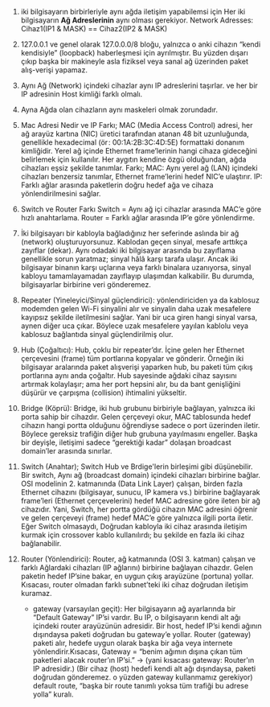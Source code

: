 
1. iki bilgisayarın birbirleriyle aynı ağda iletişim yapabilemsi için Her iki bilgisayarın **Ağ Adreslerinin** aynı olması gerekiyor.
Network Adresses: Cihaz1(IP1 & MASK) == Cihaz2(IP2 & MASK)

2. 127.0.0.1 ve genel olarak 127.0.0.0/8 bloğu, yalnızca o anki cihazın “kendi kendisiyle” (loopback) haberleşmesi için ayrılmıştır. Bu yüzden dışarı çıkıp başka bir makineyle asla fiziksel veya sanal ağ üzerinden paket alış-verişi yapamaz.

3. Aynı Ağ (Network) içindeki cihazlar aynı IP adreslerini taşırlar. ve her bir IP adresinin Host kimliği farklı olmalı.

4. Ayna Ağda olan cihazların aynı maskeleri olmak zorundadır.

4. Mac Adresi Nedir ve IP Farkı; MAC (Media Access Control) adresi, her ağ arayüz kartına (NIC) üretici tarafından atanan 48 bit uzunluğunda, genellikle hexadecimal (ör : 00:1A:2B:3C:4D:5E) formattaki donanım kimliğidir. Yerel ağ içinde Ethernet frame’lerinin hangi cihaza gideceğini belirlemek için kullanılır. Her aygıtın kendine özgü olduğundan, ağda cihazları eşsiz şekilde tanımlar. Farkı; MAC: Aynı yerel ağ (LAN) içindeki cihazları benzersiz tanımlar, Ethernet frame’lerini hedef NIC’e ulaştırır. IP: Farklı ağlar arasında paketlerin doğru hedef ağa ve cihaza yönlendirilmesini sağlar.

5. Switch ve Router Farkı
Switch = Aynı ağ içi cihazlar arasında MAC’e göre hızlı anahtarlama.
Router = Farklı ağlar arasında IP’e göre yönlendirme.


7. İki bilgisayarı bir kabloyla bağladığınız her seferinde aslında bir ağ (network) oluşturuyorsunuz. Kablodan geçen sinyal, mesafe arttıkça zayıflar (dekar). Aynı odadaki iki bilgisayar arasında bu zayıflama genellikle sorun yaratmaz; sinyal hâlâ karşı tarafa ulaşır. Ancak iki bilgisayar binanın karşı uçlarına veya farklı binalara uzanıyorsa, sinyal kabloyu tamamlayamadan zayıflayıp ulaşımdan kalkabilir. Bu durumda, bilgisayarlar birbirine veri gönderemez.


8. Repeater (Yineleyici/Sinyal güçlendirici): yönlendiriciden ya da kablosuz modemden gelen Wi-Fi sinyalini alır ve sinyalin daha uzak mesafelere kayıpsız şekilde iletilmesini sağlar.  Yani bir uca giren hangi sinyal varsa, aynen diğer uca çıkar. Böylece uzak mesafelere yayılan kablolu veya kablosuz bağlantıda sinyal güçlendirilmiş olur.

9. Hub (Çoğaltıcı): Hub, çoklu bir repeater’dır. İçine gelen her Ethernet çerçevesini (frame) tüm portlarına kopyalar ve gönderir. Örneğin iki bilgisayar aralarında paket alışverişi yaparken hub, bu paketi tüm çıkış portlarına aynı anda çoğaltır. Hub sayesinde ağdaki cihaz sayısını artırmak kolaylaşır; ama her port hepsini alır, bu da bant genişliğini düşürür ve çarpışma (collision) ihtimalini yükseltir.

10. Bridge (Köprü): Bridge, iki hub grubunu birbiriyle bağlayan, yalnızca iki porta sahip bir cihazdır. Gelen çerçeveyi okur, MAC tablosunda hedef cihazın hangi portta olduğunu öğrendiyse sadece o port üzerinden iletir. Böylece gereksiz trafiğin diğer hub grubuna yayılmasını engeller. Başka bir deyişle, iletişimi sadece “gerektiği kadar” dolaşan broadcast domain’ler arasında sınırlar.

3. Switch (Anahtar); Switch Hub ve Brdige'lerin birleşimi gibi düşünebilir. Bir switch, Aynı ağ (broadcast domain) içindeki cihazları birbirine bağlar. OSI modelinin 2. katmanında (Data Link Layer) çalışan, birden fazla Ethernet cihazını (bilgisayar, sunucu, IP kamera vs.) birbirine bağlayarak frame’leri (Ethernet çerçevelerini) hedef MAC adresine göre ileten bir ağ cihazıdır.
Yani, Switch, her portta gördüğü cihazın MAC adresini öğrenir ve gelen çerçeveyi (frame) hedef MAC’e göre yalnızca ilgili porta iletir. Eğer Switch olmasaydı, Doğrudan kabloyla iki cihaz arasında iletişim kurmak için crossover kablo kullanılırdı; bu şekilde en fazla iki cihaz bağlanabilir.

6. Router (Yönlendirici): Router, ağ katmanında (OSI 3. katman) çalışan ve farklı Ağlardaki cihazları (IP ağlarını) birbirine bağlayan cihazdır. Gelen paketin hedef IP’sine bakar, en uygun çıkış arayüzüne (portuna) yollar. Kısacası, router olmadan farklı subnet’teki iki cihaz doğrudan iletişim kuramaz.
    - gateway (varsayılan geçit): Her bilgisayarın ağ ayarlarında bir “Default Gateway” IP’si vardır. Bu IP, o bilgisayarın kendi alt ağı içindeki router arayüzünün adresidir. Bir host, hedef IP’si kendi ağının dışındaysa paketi doğrudan bu gateway’e yollar. Router (gateway) paketi alır, hedefe uygun olarak başka bir ağa veya internete yönlendirir.Kısacası, Gateway = “benim ağımın dışına çıkan tüm paketleri alacak router’ın IP’si.”         -> (yani kısacası gateway: Router'ın IP adresidir.)   (Bir cihaz (host) hedefi kendi alt ağı dışındaysa, paketi doğrudan gönderemez. o yüzden gateway kullanmamız gerekiyor)
    default route, “başka bir route tanımlı yoksa tüm trafiği bu adrese yolla” kuralı.
